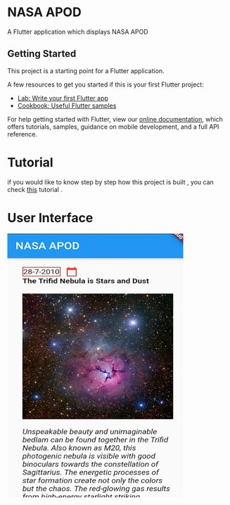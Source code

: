 # NASA APOD

A Flutter application which displays NASA APOD

## Getting Started

This project is a starting point for a Flutter application.

A few resources to get you started if this is your first Flutter project:

- [Lab: Write your first Flutter app](https://flutter.dev/docs/get-started/codelab)
- [Cookbook: Useful Flutter samples](https://flutter.dev/docs/cookbook)

For help getting started with Flutter, view our
[online documentation](https://flutter.dev/docs), which offers tutorials,
samples, guidance on mobile development, and a full API reference.


# Tutorial
if you would like to know step by step how this project is built , you can check [this](https://datahunk.dev/your-post-title-flutter-nasa-astronomical-picture-of-the-day-) tutorial .

# User Interface

<img src="https://raw.githubusercontent.com/anuragseven/nasa_apod/606d9a94b8e600db489ad24dc14e38f082b67b1f/nasaapod.jpg" alt="nasa_apod ui" width="400" height="600">
